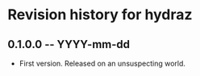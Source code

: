 # Revision history for hydraz

## 0.1.0.0 -- YYYY-mm-dd

* First version. Released on an unsuspecting world.
